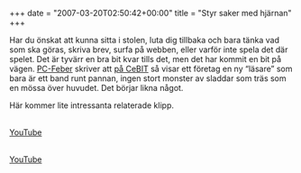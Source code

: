 +++
date = "2007-03-20T02:50:42+00:00"
title = "Styr saker med hjärnan"
+++

Har du önskat att kunna sitta i stolen, luta dig tillbaka och bara tänka vad som ska göras, skriva brev, surfa på webben, eller varför inte spela det där spelet. Det är tyvärr en bra bit kvar tills det, men det har kommit en bit på vägen. [PC-Feber][1] skriver att [på CeBIT][2] så visar ett företag en ny &#8220;läsare&#8221; som bara är ett band runt pannan, ingen stort monster av sladdar som träs som en mössa över huvudet. Det börjar likna något.

Här kommer lite intressanta relaterade klipp.

<div class="middle">
  <br /> <a href="http://www.youtube.com/watch?v=YxMux4uEkLI">YouTube</a></p> <p>
    <br /> <a href="http://www.youtube.com/watch?v=ij_LuMFYykg">YouTube</a> </div> <small></small>

 [1]: http://pc.feber.se//feber/art/14369/ocz_kontrollerar_spel_med_tank/
 [2]: http://www.bit-tech.net/news/2007/03/17/ocz_controls_games_with_your_mind/
